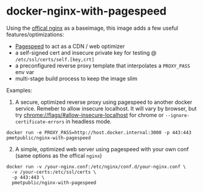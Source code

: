 # docker-nginx-with-pagespeed

Using the [offical nginx](https://hub.docker.com/_/nginx) as a baseimage, this image adds a few useful features/optimizations:

* [Pagespeed](https://www.modpagespeed.com/doc/build_ngx_pagespeed_from_source) to act as a CDN / web optimizer
* a self-signed cert and insecure private key for testing @ `/etc/ssl/certs/self.[key,crt]`
* a preconfigured reverse proxy template that interpolates a `PROXY_PASS` env var
* multi-stage build process to keep the image slim

Examples:

1. A secure, optimized reverse proxy using pagespeed to another docker service. Remeber to allow insecure localhost. It will vary by browser, but try [chrome://flags/#allow-insecure-localhost](chrome://flags/#allow-insecure-localhost) for chrome or `--ignore-certificate-errors` in headless mode.

```
docker run -e PROXY_PASS=http://host.docker.internal:3000 -p 443:443 pmetpublic/nginx-with-pagespeed
```

2. A simple, optimized web server using pagespeed with your own conf (same options as the offical `nginx`)
```
docker run -v /your-nginx.conf:/etc/nginx/conf.d/your-nginx.conf \
  -v /your-certs:/etc/ssl/certs \
  -p 443:443 \
  pmetpublic/nginx-with-pagespeed
```